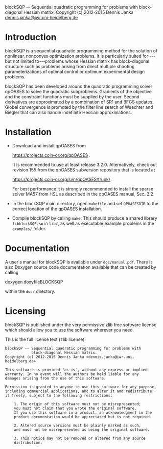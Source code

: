 blockSQP -- Sequential quadratic programming for problems with
            block-diagonal Hessian matrix.
Copyright (c) 2012-2015 Dennis Janka <dennis.janka@iwr.uni-heidelberg.de>


Introduction
============
blockSQP is a sequential quadratic programming method for the solution
of nonlinear, nonconvex optimization problems. It is particularly suited for
---but not limited to---problems whose Hessian matrix has block-diagonal
structure such as problems arising from direct multiple shooting
parameterizations of optimal control or optimum experimental design problems.

blockSQP has been developed around the quadratic programming solver
qpOASES to solve the quadratic subproblems. Gradients of the objective
and the constraint functions must be supplied by the user. Second derivatives
are approximated by a combination of SR1 and BFGS updates. Global convergence
is promoted by the filter line search of Waechter and Biegler that can also
handle indefinite Hessian approximations.


Installation
============
* Download and install qpOASES from

  https://projects.coin-or.org/qpOASES .

  It is recommended to use at least release 3.2.0.
  Alternatively, check out revision 155 from the qpOASES subversion
  repository that is located at

  https://projects.coin-or.org/svn/qpOASES/trunk/ .

  For best performance it is strongly recommended to install the sparse
  solver MA57 from HSL as described in the qpOASES manual, Sec. 2.2.

* In the blockSQP main directory, open `makefile` and set `QPOASESDIR`
  to the correct location of the qpOASES installation.

* Compile blockSQP by calling `make`. This should produce a shared
  library `libblockSQP.so` in `lib/`, as well as executable example problems
  in the `examples/` folder.


Documentation
=============
A user's manual for blockSQP is available under `doc/manual.pdf`.
There is also Doxygen source code documentation available that can
be created by calling

  doxygen doxyfileBLOCKSQP

within the `doc/` directory.


Licensing
=========
blockSQP is published under the very permissive zlib free software
license which should allow you to use the software wherever you need.

This is the full license text (zlib license):

    blockSQP -- Sequential quadratic programming for problems with
                block-diagonal Hessian matrix.
    Copyright (c) 2012-2015 Dennis Janka <dennis.janka@iwr.uni-heidelberg.de>

    This software is provided 'as-is', without any express or implied
    warranty. In no event will the authors be held liable for any
    damages arising from the use of this software.

    Permission is granted to anyone to use this software for any purpose,
    including commercial applications, and to alter it and redistribute
    it freely, subject to the following restrictions:

        1. The origin of this software must not be misrepresented;
        you must not claim that you wrote the original software.
        If you use this software in a product, an acknowledgment in the
        product documentation would be appreciated but is not required.

        2. Altered source versions must be plainly marked as such,
        and must not be misrepresented as being the original software.

        3. This notice may not be removed or altered from any source
        distribution.
